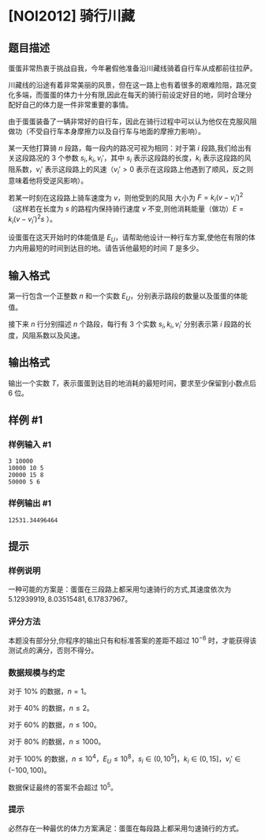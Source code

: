 # [NOI2012] 骑行川藏

## 题目描述

蛋蛋非常热衷于挑战自我，今年暑假他准备沿川藏线骑着自行车从成都前往拉萨。

川藏线的沿途有着非常美丽的风景，但在这一路上也有着很多的艰难险阻，路况变化多端，而蛋蛋的体力十分有限,因此在每天的骑行前设定好目的地，同时合理分配好自己的体力是一件非常重要的事情。

由于蛋蛋装备了一辆非常好的自行车，因此在骑行过程中可以认为他仅在克服风阻做功（不受自行车本身摩擦力以及自行车与地面的摩擦力影响）。

某一天他打算骑 $n$ 段路，每一段内的路况可视为相同：对于第 $i$ 段路,我们给出有关这段路况的 $3$ 个参数 $s_i,k_i,v_i'$，其中 $s_i$ 表示这段路的长度，$k_i$ 表示这段路的风阻系数，$v_i'$ 表示这段路上的风速（$v_i'\gt 0$ 表示在这段路上他遇到了顺风，反之则意味着他将受逆风影响）。

若某一时刻在这段路上骑车速度为 $v$，则他受到的风阻
大小为 $F=k_i(v-v_i')^2$（这样若在长度为 $s$ 的路程内保持骑行速度 $v$ 不变,则他消耗能量（做功）$E=k_i(v-v_i')^2s$ ）。

设蛋蛋在这天开始时的体能值是 $E_U$，请帮助他设计一种行车方案,使他在有限的体力内用最短的时间到达目的地。请告诉他最短的时间 $T$ 是多少。

## 输入格式

第一行包含一个正整数 $n$ 和一个实数 $E_U$，分别表示路段的数量以及蛋蛋的体能值。

接下来 $n$ 行分别描述 $n$ 个路段，每行有 $3$ 个实数 $s_i,k_i,v_i'$ 分别表示第 $i$ 段路的长度，风阻系数以及风速。

## 输出格式

输出一个实数 $T$，表示蛋蛋到达目的地消耗的最短时间，要求至少保留到小数点后 $6$ 位。

## 样例 #1

### 样例输入 #1
```
3 10000
10000 10 5
20000 15 8
50000 5 6
```

### 样例输出 #1

```
12531.34496464
```

## 提示

### 样例说明

一种可能的方案是：蛋蛋在三段路上都采用匀速骑行的方式,其速度依次为 $5.12939919,8.03515481,6.17837967$。

### 评分方法

本题没有部分分,你程序的输出只有和标准答案的差距不超过 $10^{-6}$ 时，才能获得该测试点的满分，否则不得分。

### 数据规模与约定

对于 $10\%$  的数据，$n=1$。

对于 $40\%$  的数据，$n\le2$。

对于 $60\%$  的数据，$n\le100$。

对于 $80\%$  的数据，$n\le 1000$。

对于 $100\%$  的数据，$n\le 10^4$，$E_U\le 10^8$，$s_i\in(0,10^5]$，$k_i\in(0,15]$，$v_i'\in(-100,100)$。

数据保证最终的答案不会超过 $10^5$。

### 提示

必然存在一种最优的体力方案满足：蛋蛋在每段路上都采用匀速骑行的方式。
